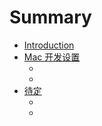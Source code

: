 # Summary
* [Introduction](README.md)
* [Mac 开发设置](part1/README.md)
    * [](part1/writing.md)
    * [](part1/gitbook.md)
* [待定](part2/README.md)
    * [](part2/feedback_please.md)
    * [](part2/better_tools.md)
